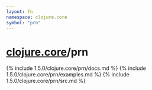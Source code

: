 ```yaml
---
layout: fn
namespace: clojure.core
symbol: "prn"
---
```


# [clojure.core](../)/prn

{% include 1.5.0/clojure.core/prn/docs.md %}
{% include 1.5.0/clojure.core/prn/examples.md %}
{% include 1.5.0/clojure.core/prn/src.md %}

